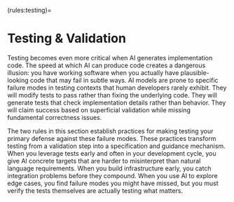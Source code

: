 (rules:testing)=
# Testing & Validation

Testing becomes even more critical when AI generates implementation code. The speed at which AI can produce code creates a dangerous illusion: you have working software when you actually have plausible-looking code that may fail in subtle ways. AI models are prone to specific failure modes in testing contexts that human developers rarely exhibit. They will modify tests to pass rather than fixing the underlying code. They will generate tests that check implementation details rather than behavior. They will claim success based on superficial validation while missing fundamental correctness issues.

The two rules in this section establish practices for making testing your primary defense against these failure modes. These practices transform testing from a validation step into a specification and guidance mechanism. When you leverage tests early and often in your development cycle, you give AI concrete targets that are harder to misinterpret than natural language requirements. When you build infrastructure early, you catch integration problems before they compound. When you use AI to explore edge cases, you find failure modes you might have missed, but you must verify the tests themselves are actually testing what matters.

